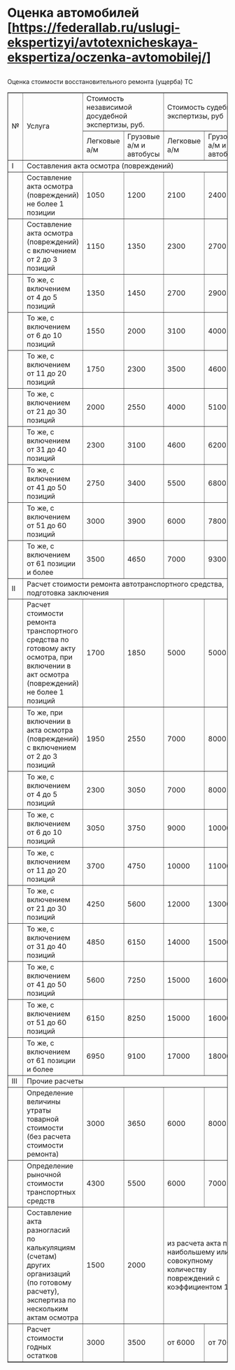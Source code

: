 # Оценка автомобилей [https://federallab.ru/uslugi-ekspertizyi/avtotexnicheskaya-ekspertiza/oczenka-avtomobilej/]
## 
Оценка стоимости восстановительного ремонта (ущерба) ТС
<table border="1" cellpadding="0" cellspacing="0" class="price-list price-list_second">
<tbody>
<tr class="table-header_blue">
<td colspan="1" rowspan="2">№</td>
<td colspan="1" rowspan="2">Услуга</td>
<td colspan="2" rowspan="1">Стоимость независимой досудебной экспертизы, руб.</td>
<td colspan="2" rowspan="1">Стоимость судебной экспертизы, руб</td>
</tr>
<tr class="table-header_blue">
<td>Легковые а/м</td>
<td>Грузовые а/м и автобусы</td>
<td>Легковые а/м</td>
<td>Грузовые а/м и автобусы</td>
</tr>
<tr>
<td>I</td>
<td colspan="5" rowspan="1">Составления акта осмотра (повреждений)</td>
</tr>
<tr>
<td> </td>
<td>Составление акта осмотра (повреждений) не более 1 позиции</td>
<td>1050</td>
<td>1200</td>
<td>2100</td>
<td>2400</td>
</tr>
<tr>
<td> </td>
<td>Составление акта осмотра (повреждений) с включением от 2 до 3 позиций</td>
<td>1150</td>
<td>1350</td>
<td>2300</td>
<td>2700</td>
</tr>
<tr>
<td> </td>
<td>То же, с включением от 4 до 5 позиций</td>
<td>1350</td>
<td>1450</td>
<td>2700</td>
<td>2900</td>
</tr>
<tr>
<td> </td>
<td>То же, с включением от 6 до 10 позиций</td>
<td>1550</td>
<td>2000</td>
<td>3100</td>
<td>4000</td>
</tr>
<tr>
<td> </td>
<td>То же, с включением от 11 до 20 позиций</td>
<td>1750</td>
<td>2300</td>
<td>3500</td>
<td>4600</td>
</tr>
<tr>
<td> </td>
<td>То же, с включением от 21 до 30 позиций</td>
<td>2000</td>
<td>2550</td>
<td>4000</td>
<td>5100</td>
</tr>
<tr>
<td> </td>
<td>То же, с включением от 31 до 40 позиций</td>
<td>2300</td>
<td>3100</td>
<td>4600</td>
<td>6200</td>
</tr>
<tr>
<td> </td>
<td>То же, с включением от 41 до 50 позиций</td>
<td>2750</td>
<td>3400</td>
<td>5500</td>
<td>6800</td>
</tr>
<tr>
<td> </td>
<td>То же, с включением от 51 до 60 позиций</td>
<td>3000</td>
<td>3900</td>
<td>6000</td>
<td>7800</td>
</tr>
<tr>
<td> </td>
<td>То же, с включением от 61 позиции и более</td>
<td>3500</td>
<td>4650</td>
<td>7000</td>
<td>9300</td>
</tr>
<tr>
<td>II</td>
<td colspan="5" rowspan="1">Расчет стоимости ремонта автотранспортного средства, подготовка заключения</td>
</tr>
<tr>
<td> </td>
<td>Расчет стоимости ремонта транспортного средства по готовому акту осмотра, при включении в акт осмотра (повреждений) не более 1 позиций</td>
<td>1700</td>
<td>1850</td>
<td>5000</td>
<td>5000</td>
</tr>
<tr>
<td> </td>
<td>То же, при включении в акта осмотра (повреждений) с включением от 2 до 3 позиций</td>
<td>1950</td>
<td>2550</td>
<td>7000</td>
<td>8000</td>
</tr>
<tr>
<td> </td>
<td>То же, с включением от 4 до 5 позиций</td>
<td>2300</td>
<td>3050</td>
<td>7000</td>
<td>8000</td>
</tr>
<tr>
<td> </td>
<td>То же, с включением от 6 до 10 позиций</td>
<td>3050</td>
<td>3750</td>
<td>9000</td>
<td>10000</td>
</tr>
<tr>
<td> </td>
<td>То же, с включением от 11 до 20 позиций</td>
<td>3700</td>
<td>4750</td>
<td>10000</td>
<td>11000</td>
</tr>
<tr>
<td> </td>
<td>То же, с включением от 21 до 30 позиций</td>
<td>4250</td>
<td>5600</td>
<td>12000</td>
<td>13000</td>
</tr>
<tr>
<td> </td>
<td>То же, с включением от 31 до 40 позиций</td>
<td>4850</td>
<td>6150</td>
<td>14000</td>
<td>15000</td>
</tr>
<tr>
<td> </td>
<td>То же, с включением от 41 до 50 позиций</td>
<td>5600</td>
<td>7250</td>
<td>15000</td>
<td>16000</td>
</tr>
<tr>
<td> </td>
<td>То же, с включением от 51 до 60 позиций</td>
<td>6150</td>
<td>8250</td>
<td>15000</td>
<td>16000</td>
</tr>
<tr>
<td> </td>
<td>То же, с включением от 61 позиции и более</td>
<td>6950</td>
<td>9100</td>
<td>17000</td>
<td>18000</td>
</tr>
<tr>
<td>III</td>
<td colspan="5" rowspan="1">Прочие расчеты</td>
</tr>
<tr>
<td> </td>
<td>Определение величины утраты товарной стоимости (без расчета стоимости ремонта)</td>
<td>3000</td>
<td>3650</td>
<td>6000</td>
<td>8000</td>
</tr>
<tr>
<td> </td>
<td>Определение рыночной стоимости транспортных средств</td>
<td>4300</td>
<td>5500</td>
<td>6000</td>
<td>7000</td>
</tr>
<tr>
<td> </td>
<td>Составление акта разногласий по калькуляциям (счетам) других организаций (по готовому расчету), экспертиза по нескольким актам осмотра</td>
<td>1500</td>
<td>2000</td>
<td colspan="2" rowspan="1">из расчета акта по наибольшему или совокупному количеству повреждений с коэффициентом 1,5</td>
</tr>
<tr>
<td> </td>
<td>Расчет стоимости годных остатков</td>
<td>3000</td>
<td>3500</td>
<td>от 6000</td>
<td>от 7000</td>
</tr>
</tbody>
</table>